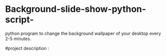 # Background-slide-show-python-script-
python program to change the background wallpaper of your desktop every 2-5 minutes.

#project description :
